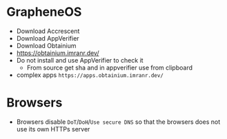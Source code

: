 # GrapheneOS

- Download Accrescent
- Download AppVerifier
- Download Obtainium
- https://obtainium.imranr.dev/
- Do not install and use AppVerifier to check it
  - From source get sha and in appverifier use from clipboard
- complex apps `https://apps.obtainium.imranr.dev/`

# Browsers

- Browsers disable `DoT`/`DoH`/`Use secure DNS` so that the browsers does not use its own HTTPs server
